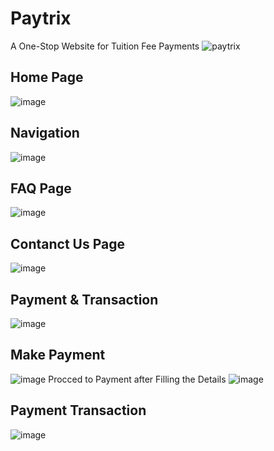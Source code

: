 # Paytrix
A One-Stop Website for Tuition Fee Payments 
![paytrix](https://user-images.githubusercontent.com/92975269/170434258-fcb867de-fb74-4429-9540-66614f0dfabf.jpg)

## Home Page
![image](https://user-images.githubusercontent.com/92975269/170434657-4d203ca8-82c1-476f-aa6c-844363c5c363.png)
## Navigation 
![image](https://user-images.githubusercontent.com/92975269/170434904-b75800d8-68b8-45b7-9d3d-c4844dc3a182.png)
## FAQ Page
![image](https://user-images.githubusercontent.com/92975269/170435031-27488e03-e8b8-4ffb-96c7-1db12ccdfa7a.png)
## Contanct Us Page
![image](https://user-images.githubusercontent.com/92975269/170435112-1650cb20-5b27-4395-b607-4fe8ecddcf9e.png)
## Payment & Transaction 
![image](https://user-images.githubusercontent.com/92975269/170435205-3ff8405b-1a17-478b-a628-b627fbb8814c.png)
## Make Payment 
![image](https://user-images.githubusercontent.com/92975269/170435276-827f7f1f-fdbb-4a5a-b0c9-c2bdff2431d4.png)
Procced to Payment after Filling the Details 
![image](https://user-images.githubusercontent.com/92975269/170435423-c4406efc-9420-47bd-be2b-95a7b7539e7f.png)

## Payment Transaction
![image](https://user-images.githubusercontent.com/92975269/170442937-822f68a5-e482-46e6-b3d4-52a48298ed49.png)


